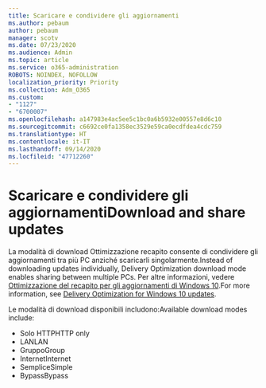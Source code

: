 ```yaml
---
title: Scaricare e condividere gli aggiornamenti
ms.author: pebaum
author: pebaum
manager: scotv
ms.date: 07/23/2020
ms.audience: Admin
ms.topic: article
ms.service: o365-administration
ROBOTS: NOINDEX, NOFOLLOW
localization_priority: Priority
ms.collection: Adm_O365
ms.custom:
- "1127"
- "6700007"
ms.openlocfilehash: a147983e4ac5ee5c1bc0a6b5932e00557e8d6c10
ms.sourcegitcommit: c6692ce0fa1358ec3529e59ca0ecdfdea4cdc759
ms.translationtype: HT
ms.contentlocale: it-IT
ms.lasthandoff: 09/14/2020
ms.locfileid: "47712260"
---
```

# <a name="download-and-share-updates"></a><span data-ttu-id="a08c2-102">Scaricare e condividere gli aggiornamenti</span><span class="sxs-lookup"><span data-stu-id="a08c2-102">Download and share updates</span></span>

<span data-ttu-id="a08c2-103">La modalità di download Ottimizzazione recapito consente di condividere gli aggiornamenti tra più PC anziché scaricarli singolarmente.</span><span class="sxs-lookup"><span data-stu-id="a08c2-103">Instead of downloading updates individually, Delivery Optimization download mode enables sharing between multiple PCs.</span></span> <span data-ttu-id="a08c2-104">Per altre informazioni, vedere [Ottimizzazione del recapito per gli aggiornamenti di Windows 10](https://docs.microsoft.com/windows/deployment/update/waas-delivery-optimization).</span><span class="sxs-lookup"><span data-stu-id="a08c2-104">For more information, see [Delivery Optimization for Windows 10 updates](https://docs.microsoft.com/windows/deployment/update/waas-delivery-optimization).</span></span>  

<span data-ttu-id="a08c2-105">Le modalità di download disponibili includono:</span><span class="sxs-lookup"><span data-stu-id="a08c2-105">Available download modes include:</span></span>  
- <span data-ttu-id="a08c2-106">Solo HTTP</span><span class="sxs-lookup"><span data-stu-id="a08c2-106">HTTP only</span></span>  
- <span data-ttu-id="a08c2-107">LAN</span><span class="sxs-lookup"><span data-stu-id="a08c2-107">LAN</span></span>  
- <span data-ttu-id="a08c2-108">Gruppo</span><span class="sxs-lookup"><span data-stu-id="a08c2-108">Group</span></span>  
- <span data-ttu-id="a08c2-109">Internet</span><span class="sxs-lookup"><span data-stu-id="a08c2-109">Internet</span></span>  
- <span data-ttu-id="a08c2-110">Semplice</span><span class="sxs-lookup"><span data-stu-id="a08c2-110">Simple</span></span>  
- <span data-ttu-id="a08c2-111">Bypass</span><span class="sxs-lookup"><span data-stu-id="a08c2-111">Bypass</span></span>